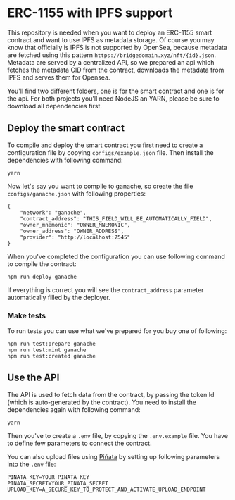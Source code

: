 # ERC-1155 with IPFS support

This repository is needed when you want to deploy an ERC-1155 smart contract and want to use IPFS as metadata storage.
Of course you may know that officially is IPFS is not supported by OpenSea, because metadata are fetched using this pattern `https://bridgedomain.xyz/nft/{id}.json`.
Metadata are served by a centralized API, so we prepared an api which fetches the metadata CID from the contract, downloads the metadata from IPFS and serves them for Opensea.

You'll find two different folders, one is for the smart contract and one is for the api. For both projects you'll need NodeJS an YARN, please be sure to download all dependencies first.

## Deploy the smart contract

To compile and deploy the smart contract you first need to create a configuration file by copying `configs/example.json` file.
Then install the dependencies with following command:
```
yarn
```

Now let's say you want to compile to ganache, so create the file `configs/ganache.json` with following properties:
```
{
    "network": "ganache",
    "contract_address": "THIS_FIELD_WILL_BE_AUTOMATICALLY_FIELD",
    "owner_mnemonic": "OWNER_MNEMONIC",
    "owner_address": "OWNER_ADDRESS",
    "provider": "http://localhost:7545"
}
```

When you've completed the configuration you can use following command to compile the contract:

```npm run deploy ganache```

If everything is correct you will see the `contract_address` parameter automatically filled by the deployer.

### Make tests

To run tests you can use what we've prepared for you buy one of following:

```
npm run test:prepare ganache
npm run test:mint ganache
npm run test:created ganache
```

## Use the API

The API is used to fetch data from the contract, by passing the token Id (which is auto-generated by the contract).
You need to install the dependencies again with following command:
```
yarn
```

Then you've to create a `.env` file, by copying the `.env.example` file. You have to define few parameters to connect the contract.

You can also upload files using [Piñata](https://www.pinata.cloud/) by setting up following parameters into the `.env` file:
```
PINATA_KEY=YOUR_PINATA_KEY
PINATA_SECRET=YOUR_PINATA_SECRET
UPLOAD_KEY=A_SECURE_KEY_TO_PROTECT_AND_ACTIVATE_UPLOAD_ENDPOINT
```